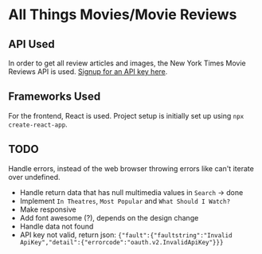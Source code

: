 All Things Movies/Movie Reviews
============================


API Used
--------
In order to get all review articles and images, the New York Times Movie Reviews API is used. [Signup for an API key here](https://developer.nytimes.com/).

Frameworks Used
---------------
For the frontend, React is used. Project setup is initially set up using `npx create-react-app`.

TODO
----
Handle errors, instead of the web browser throwing errors like can't iterate over undefined.
- Handle return data that has null multimedia values in `Search` -> done
- Implement `In Theatres`, `Most Popular` and `What Should I Watch?` 
- Make responsive
- Add font awesome (?), depends on the design change
- Handle data not found
- API key not valid, return json: `{"fault":{"faultstring":"Invalid ApiKey","detail":{"errorcode":"oauth.v2.InvalidApiKey"}}}`
